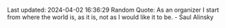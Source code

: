Last updated: 2024-04-02 16:36:29
Random Quote: As an organizer I start from where the world is, as it is, not as I would like it to be. - Saul Alinsky